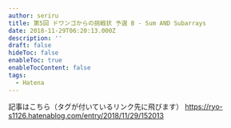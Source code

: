 ```yaml
---
author: seriru
title: 第5回 ドワンゴからの挑戦状 予選 B - Sum AND Subarrays
date: 2018-11-29T06:20:13.000Z
description: ''
draft: false
hideToc: false
enableToc: true
enableTocContent: false
tags:
  - Hatena
---
```


記事はこちら（タグが付いているリンク先に飛びます）
https://ryo-s1126.hatenablog.com/entry/2018/11/29/152013

